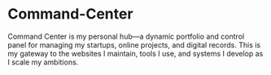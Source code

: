 # Command-Center
Command Center is my personal hub—a dynamic portfolio and control panel for managing my startups, online projects, and digital records. This is my gateway to the websites I maintain, tools I use, and systems I develop as I scale my ambitions.
